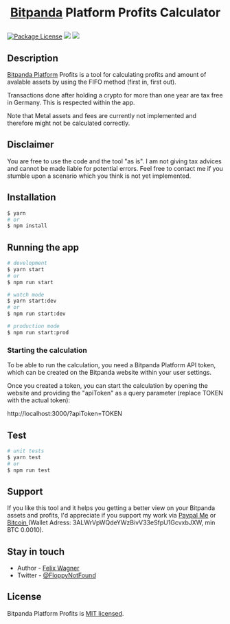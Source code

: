 <h1>
<p align="center"><a href="https://www.bitpanda.com/en" target="_blank">Bitpanda</a>  Platform Profits Calculator</p>
</h1>
<a href="https://www.npmjs.com/~nestjscore" target="_blank"><img src="https://img.shields.io/npm/l/@nestjs/core.svg" alt="Package License" /></a>
<a href="https://paypal.me/floppynotfound" target="_blank"><img src="https://img.shields.io/badge/Donate-PayPal-ff3f59.svg"/></a>
<a href="https://twitter.com/floppynotfound" target="_blank"><img src="https://img.shields.io/twitter/follow/floppynotfound.svg?style=social&label=Follow"></a>

</p>

## Description

[Bitpanda Platform](https://developers.bitpanda.com/platform/) Profits is a tool for calculating profits and amount of avalable assets by using the FIFO method (first in, first out).

Transactions done after holding a crypto for more than one year are tax free in Germany. This is respected within the app.

Note that Metal assets and fees are currently not implemented and therefore might not be calculated correctly.

## Disclaimer

You are free to use the code and the tool "as is". I am not giving tax advices and cannot be made liable for potential errors. Feel free to contact me if you stumble upon a scenario which you think is not yet implemented.

## Installation

```bash
$ yarn
# or
$ npm install
```

## Running the app

```bash
# development
$ yarn start
# or
$ npm run start

# watch mode
$ yarn start:dev
# or
$ npm run start:dev

# production mode
$ npm run start:prod
```

### Starting the calculation

To be able to run the calculation, you need a Bitpanda Platform API token, which can be created on the Bitpanda website within your user settings.

Once you created a token, you can start the calculation by opening the website and providing the "apiToken" as a query parameter (replace TOKEN with the actual token):

http://localhost:3000/?apiToken=TOKEN

## Test

```bash
# unit tests
$ yarn test
# or
$ npm run test
```

## Support

If you like this tool and it helps you getting a better view on your Bitpanda assets and profits, I'd appreciate if you support my work via [Paypal Me](https://paypal.me/floppynotfound) or <a href="bitcoin:3ALWrVpWQdeYWzBivV33eSfpU1GcvxbJXW">Bitcoin </a> (Wallet Adress: 3ALWrVpWQdeYWzBivV33eSfpU1GcvxbJXW, min BTC 0.0010).

## Stay in touch

- Author - [Felix Wagner](https://twitter.com/floppynotfound)
- Twitter - [@FloppyNotFound](https://twitter.com/floppynotfound)

## License

Bitpanda Platform Profits is [MIT licensed](https://github.com/floppynotfound/bitpanda-platform-profits/blob/master/LICENSE).
